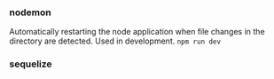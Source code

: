 ### nodemon
Automatically restarting the node application when file changes in the directory are detected. Used in development.
`npm run dev`

### sequelize

